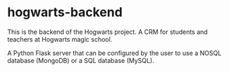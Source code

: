 # hogwarts-backend

This is the backend of the Hogwarts project. A CRM for students and teachers at Hogwarts magic school. 

A Python Flask server that can be configured by the user to use a NOSQL database (MongoDB) or a SQL database (MySQL).
